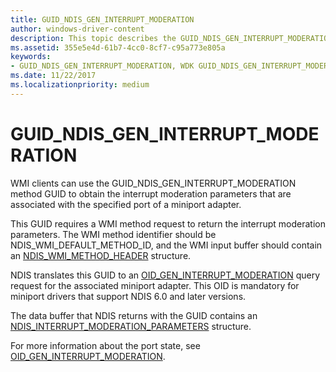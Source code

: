 ```yaml
---
title: GUID_NDIS_GEN_INTERRUPT_MODERATION
author: windows-driver-content
description: This topic describes the GUID_NDIS_GEN_INTERRUPT_MODERATION GUID for the NDIS WMI interface.
ms.assetid: 355e5e4d-61b7-4cc0-8cf7-c95a773e805a
keywords:
- GUID_NDIS_GEN_INTERRUPT_MODERATION, WDK GUID_NDIS_GEN_INTERRUPT_MODERATION network drivers
ms.date: 11/22/2017
ms.localizationpriority: medium
---
```


# GUID_NDIS_GEN_INTERRUPT_MODERATION

WMI clients can use the GUID_NDIS_GEN_INTERRUPT_MODERATION method GUID to obtain the interrupt moderation parameters that are associated with the specified port of a miniport adapter.

This GUID requires a WMI method request to return the interrupt moderation parameters. The WMI method identifier should be NDIS_WMI_DEFAULT_METHOD_ID, and the WMI input buffer should contain an [NDIS_WMI_METHOD_HEADER](https://msdn.microsoft.com/library/windows/hardware/ff567903) structure.

NDIS translates this GUID to an [OID_GEN_INTERRUPT_MODERATION](oid-gen-interrupt-moderation.md) query request for the associated miniport adapter. This OID is mandatory for miniport drivers that support NDIS 6.0 and later versions.

The data buffer that NDIS returns with the GUID contains an [NDIS_INTERRUPT_MODERATION_PARAMETERS](https://msdn.microsoft.com/library/windows/hardware/ff565793) structure.

For more information about the port state, see [OID_GEN_INTERRUPT_MODERATION](oid-gen-interrupt-moderation.md).

